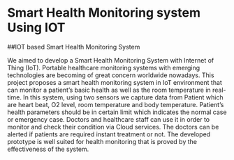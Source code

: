 # Smart Health Monitoring system Using IOT
##IOT based Smart Health Monitoring System 

We aimed to develop a Smart Health Monitoring System with Internet of Thing (IoT). Portable healthcare monitoring systems with emerging technologies are becoming of great concern worldwide nowadays. This project proposes a smart health monitoring system in IoT environment that can monitor a patient’s basic health as well as the room temperature in real-time. In this system, using two sensors we capture data from Patient which are heart beat, O2 level, room temperature and body temperature. Patient’s health parameters should be in certain limit which indicates the normal case or emergency case. Doctors and healthcare staff can use it in order to monitor and check their condition via Cloud services. The doctors can be alerted if patients are required instant treatment or not. The developed prototype is well suited for health monitoring that is proved by the effectiveness of the system. 

